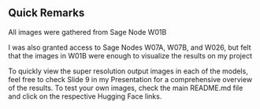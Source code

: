 ## Quick Remarks

All images were gathered from Sage Node W01B

I was also granted access to Sage Nodes W07A, W07B, and W026, but felt that the images in W01B were enough to visualize the results on my project

To quickly view the super resolution output images in each of the models, feel free to check Slide 9 in my Presentation for a comprehensive overview of the results. To test your own images, check the main README.md file and click on the respective Hugging Face links.
